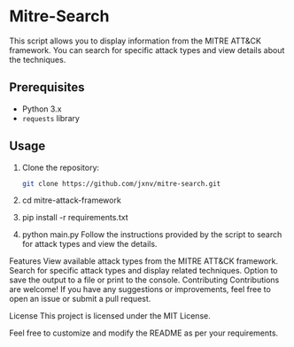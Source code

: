 # Mitre-Search

This script allows you to display information from the MITRE ATT&CK framework. You can search for specific attack types and view details about the techniques.

## Prerequisites

- Python 3.x
- `requests` library

## Usage

1. Clone the repository:

   ```bash
   git clone https://github.com/jxnv/mitre-search.git
   
2. cd mitre-attack-framework

3. pip install -r requirements.txt

4. python main.py
Follow the instructions provided by the script to search for attack types and view the details.

Features
View available attack types from the MITRE ATT&CK framework.
Search for specific attack types and display related techniques.
Option to save the output to a file or print to the console.
Contributing
Contributions are welcome! If you have any suggestions or improvements, feel free to open an issue or submit a pull request.

License
This project is licensed under the MIT License.


Feel free to customize and modify the README as per your requirements.
